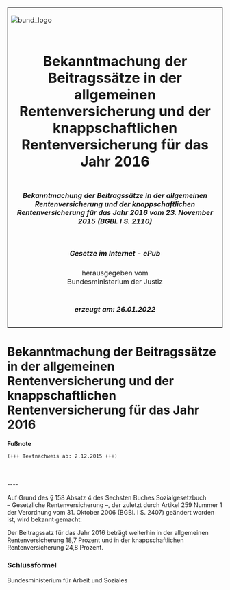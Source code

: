 <span id="DECKBLATT.html"></span>

<table border="0" frame="border" width="100%">

<tr valign="top">

<td align="left">

![bund\_logo](BfJ_2021_Web_de_de.gif)

</td>

<td align="right">

 

</td>

</tr>

<tr align="center" valign="middle">

<td colspan="2">

# Bekanntmachung der Beitragssätze in der allgemeinen Rentenversicherung und der knappschaftlichen Rentenversicherung für das Jahr 2016

</td>

</tr>

<tr align="center" valign="middle">

<td colspan="2">

##### Bekanntmachung der Beitragssätze in der allgemeinen Rentenversicherung und der knappschaftlichen Rentenversicherung für das Jahr 2016 vom 23. November 2015 (BGBl. I S. 2110)

</td>

</tr>

<tr align="center" valign="middle">

<td colspan="2">

  
  

##### Gesetze im Internet - ePub  
  
herausgegeben vom  
Bundesministerium der Justiz

</td>

</tr>

<tr align="center" valign="bottom">

<td colspan="2">

  
  

##### erzeugt am: 26.01.2022

</td>

</tr>

</table>

<span id="BJNR211000015.html"></span>

# Bekanntmachung der Beitragssätze in der allgemeinen Rentenversicherung und der knappschaftlichen Rentenversicherung für das Jahr 2016

<div>

  
**Fußnote**

<div class="jnhtml">

<div>

<div class="jurAbsatz">

  

``` 
(+++ Textnachweis ab: 2.12.2015 +++)

 
```

</div>

</div>

</div>

</div>

<span id="BJNR211000015BJNE000100000.html"></span>

###   
\----

<div>

<div class="jnhtml">

<div>

<div class="jurAbsatz">

Auf Grund des § 158 Absatz 4 des Sechsten Buches Sozialgesetzbuch
<span style="white-space: nowrap">– Gesetzliche</span>
Rentenversicherung –, der zuletzt durch Artikel 259 Nummer 1 der
Verordnung vom 31. Oktober 2006 (BGBl. I S. 2407) geändert worden ist,
wird bekannt gemacht:

</div>

<div class="jurAbsatz">

Der Beitragssatz für das Jahr 2016 beträgt weiterhin in der allgemeinen
Rentenversicherung 18,7 Prozent und in der knappschaftlichen
Rentenversicherung 24,8 Prozent.

</div>

</div>

</div>

</div>

<span id="BJNR211000015BJNE000200000.html"></span>

### Schlussformel  

<div>

<div class="jnhtml">

<div>

<div class="jurAbsatz">

<span class="SP">Bundesministerium für Arbeit und Soziales</span>

</div>

</div>

</div>

</div>
